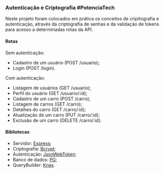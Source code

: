 ### Autenticação e Criptografia #PotenciaTech

Neste projeto foram colocados em prática os conceitos de cripitografia e autenticação, através da criptografia de senhas e da validação de tokens para acesso a determinadas rotas da API.

#### Rotas

Sem autenticação:
- Cadastro de um usuário (POST /usuario);
- Login (POST /login).

Com autenticação:
- Listagem de usuários (GET /usuario);
- Perfil do usuário (GET /usuario/:id);
- Cadastro de um carro (POST /carro);
- Listagem de carros (GET /carro);
- Detalhes do carro (GET /carro/:id);
- Atualização de um carro (PUT /carro/:id);
- Exclusão de um carro (DELETE /carro/:id).

#### Bibliotecas

- Servidor: [Express](https://www.npmjs.com/package/express);
- Criptografia: [Bcrypt](https://www.npmjs.com/package/bcrypt);
- Autenticação: [JsonWebToken](https://www.npmjs.com/package/jsonwebtoken);
- Banco de dados: [PG](https://www.npmjs.com/package/pg);
- QueryBuilder: [Knex](https://www.npmjs.com/package/knex).